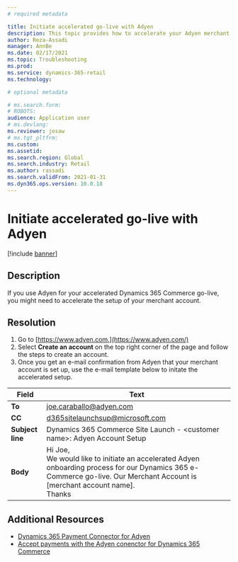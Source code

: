 ```yaml
---
# required metadata

title: Initiate accelerated go-live with Adyen
description: This topic provides how to accelerate your Adyen merchant account setup.
author: Reza-Assadi
manager: AnnBe
ms.date: 02/17/2021
ms.topic: Troubleshooting
ms.prod: 
ms.service: dynamics-365-retail
ms.technology: 

# optional metadata

# ms.search.form: 
# ROBOTS: 
audience: Application user
# ms.devlang: 
ms.reviewer: josaw
# ms.tgt_pltfrm: 
ms.custom: 
ms.assetid: 
ms.search.region: Global
ms.search.industry: Retail
ms.author: rassadi
ms.search.validFrom: 2021-01-31
ms.dyn365.ops.version: 10.0.18
---
```


# Initiate accelerated go-live with Adyen

[!include [banner](../../includes/banner.md)]

## Description
If you use Adyen for your accelerated Dynamics 365 Commerce go-live, you might need to accelerate the setup of your merchant account.

## Resolution 
1. Go to [https://www.adyen.com.](https://www.adyen.com/)
2. Select **Create an account** on the top right corner of the page and follow the steps to create an account.
3. Once you get an e-mail confirmation from Adyen that your merchant account is set up, use the e-mail template below to initate the accelerated setup.

| Field            | Text              |
|------------------|-------------------|
| **To**           | joe.caraballo@adyen.com |
| **CC**           | d365sitelaunchsup@microsoft.com                 |
| **Subject line** | Dynamics 365 Commerce Site Launch - &lt;customer name&gt;: Adyen Account Setup |
| **Body** | Hi Joe,</br>We would like to initiate an accelerated Adyen onboarding process for our Dynamics 365 e-Commerce go-live. Our Merchant Account is [merchant account name].</br>Thanks</br> |

## Additional Resources
- [Dynamics 365 Payment Connector for Adyen](../dev-itpro/adyen-connector)
- [Accept payments with the Adyen conenctor for Dynamics 365 Commerce](https://www.adyen.com/partners/dynamics-365-commerce)
